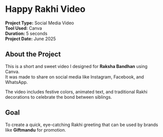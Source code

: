 # Happy Rakhi Video 

**Project Type:** Social Media Video  
**Tool Used:** Canva  
**Duration:** 5 seconds  
**Project Date:** June 2025

## About the Project
This is a short and sweet video I designed for **Raksha Bandhan** using Canva.  
It was made to share on social media like Instagram, Facebook, and WhatsApp.

The video includes festive colors, animated text, and traditional Rakhi decorations to celebrate the bond between siblings.

## Goal
To create a quick, eye-catching Rakhi greeting that can be used by brands like **Giftmandu** for promotion.



